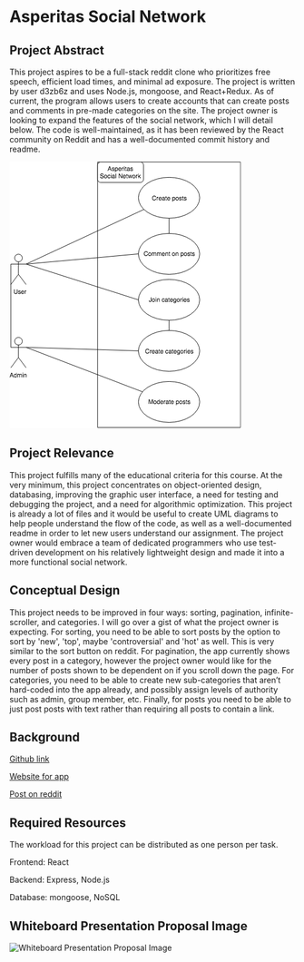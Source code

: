 # Asperitas Social  Network

## Project Abstract
This project aspires to be a full-stack reddit clone who prioritizes free speech, efficient load times, and minimal ad exposure. The project is written by user d3zb6z and uses Node.js, mongoose, and React+Redux. As of current, the program allows users to create accounts that can create posts and comments in pre-made categories on the site. The project owner is looking to expand the features of the social network, which I will detail below. The code is well-maintained, as it has been reviewed by the React community on Reddit and has a well-documented commit history and readme.

![Use Case Image](Asperitas_Case_Diagram.png)

## Project Relevance
This project fulfills many of the educational criteria for this course. At the very minimum, this project concentrates on object-oriented design, databasing, improving the graphic user interface, a need for testing and debugging the project, and a need for algorithmic optimization. This project is already a lot of files and it would be useful to create UML diagrams to help people understand the flow of the code, as well as a well-documented readme in order to let new users understand our assignment. The project owner would embrace a team of dedicated programmers who use test-driven development on his relatively lightweight design and made it into a more functional social network.

## Conceptual Design
This project needs to be improved in four ways: sorting, pagination, infinite-scroller, and categories. I will go over a gist of what the project owner is expecting. For sorting, you need to be able to sort posts by the option to sort by 'new', 'top', maybe 'controversial' and 'hot' as well. This is very similar to the sort button on reddit. For pagination, the app currently shows every post in a category, however the project owner would like for the number of posts shown to be dependent on if you scroll down the page. For categories, you need to be able to create new sub-categories that aren’t hard-coded into the app already, and possibly assign levels of authority such as admin, group member, etc. Finally, for posts you need to be able to just post posts with text rather than requiring all posts to contain a link.
## Background
[Github link](https://github.com/d11z/asperitas)

[Website for app](https://asperitas.now.sh/)

[Post on reddit](https://www.reddit.com/r/reactjs/comments/arox51/i_made_a_barebones_fullstack_reddit_clone_to)

## Required Resources
The workload for this project can be distributed as one person per task.

Frontend: React

Backend: Express, Node.js

Database: mongoose, NoSQL

## Whiteboard Presentation Proposal Image

![Whiteboard Presentation Proposal Image](BrianDavis_AsperitasSocialNetwork.png)

